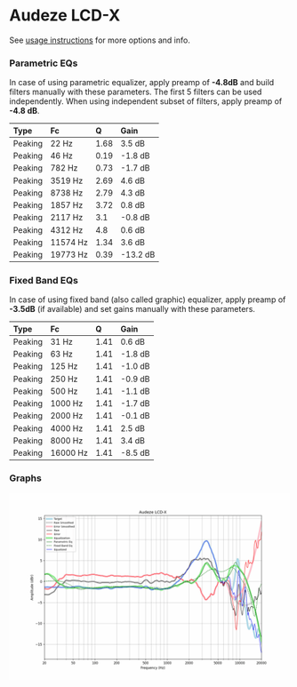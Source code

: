 # Audeze LCD-X
See [usage instructions](https://github.com/jaakkopasanen/AutoEq#usage) for more options and info.

### Parametric EQs
In case of using parametric equalizer, apply preamp of **-4.8dB** and build filters manually
with these parameters. The first 5 filters can be used independently.
When using independent subset of filters, apply preamp of **-4.8 dB**.

| Type    | Fc       |    Q | Gain     |
|:--------|:---------|:-----|:---------|
| Peaking | 22 Hz    | 1.68 | 3.5 dB   |
| Peaking | 46 Hz    | 0.19 | -1.8 dB  |
| Peaking | 782 Hz   | 0.73 | -1.7 dB  |
| Peaking | 3519 Hz  | 2.69 | 4.6 dB   |
| Peaking | 8738 Hz  | 2.79 | 4.3 dB   |
| Peaking | 1857 Hz  | 3.72 | 0.8 dB   |
| Peaking | 2117 Hz  | 3.1  | -0.8 dB  |
| Peaking | 4312 Hz  | 4.8  | 0.6 dB   |
| Peaking | 11574 Hz | 1.34 | 3.6 dB   |
| Peaking | 19773 Hz | 0.39 | -13.2 dB |

### Fixed Band EQs
In case of using fixed band (also called graphic) equalizer, apply preamp of **-3.5dB**
(if available) and set gains manually with these parameters.

| Type    | Fc       |    Q | Gain    |
|:--------|:---------|:-----|:--------|
| Peaking | 31 Hz    | 1.41 | 0.6 dB  |
| Peaking | 63 Hz    | 1.41 | -1.8 dB |
| Peaking | 125 Hz   | 1.41 | -1.0 dB |
| Peaking | 250 Hz   | 1.41 | -0.9 dB |
| Peaking | 500 Hz   | 1.41 | -1.1 dB |
| Peaking | 1000 Hz  | 1.41 | -1.7 dB |
| Peaking | 2000 Hz  | 1.41 | -0.1 dB |
| Peaking | 4000 Hz  | 1.41 | 2.5 dB  |
| Peaking | 8000 Hz  | 1.41 | 3.4 dB  |
| Peaking | 16000 Hz | 1.41 | -8.5 dB |

### Graphs
![](./Audeze%20LCD-X.png)